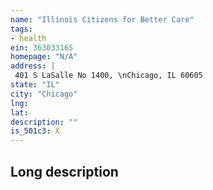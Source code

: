 ```yaml
---
name: "Illinois Citizens for Better Care"
tags:
- health
ein: 363033165
homepage: "N/A"
address: |
 401 S LaSalle No 1400, \nChicago, IL 60605
state: "IL"
city: "Chicago"
lng: 
lat: 
description: ""
is_501c3: X
---
```


## Long description


